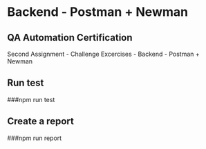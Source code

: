 # Backend - Postman + Newman

## QA Automation Certification

Second Assignment - Challenge Excercises - Backend - Postman + Newman

## Run test 
###npm run test

## Create a report
###npm run report

